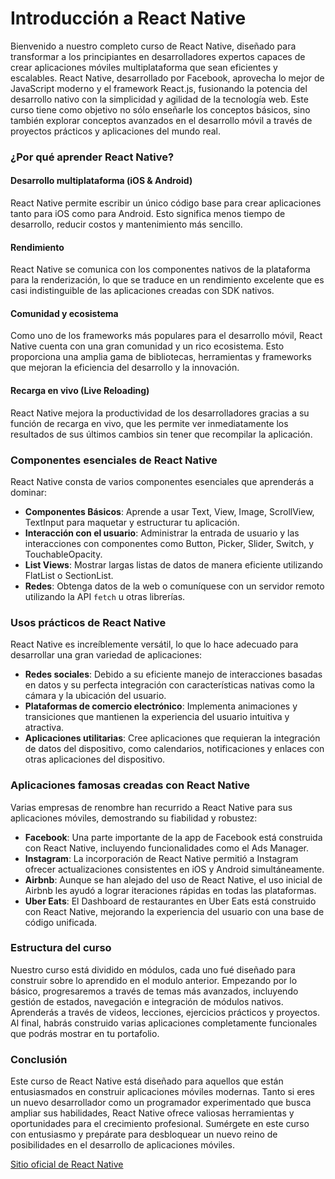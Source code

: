 # Introducción a React Native

Bienvenido a nuestro completo curso de React Native, diseñado para transformar a los principiantes en desarrolladores expertos capaces de crear aplicaciones móviles multiplataforma que sean eficientes y escalables. React Native, desarrollado por Facebook, aprovecha lo mejor de JavaScript moderno y el framework React.js, fusionando la potencia del desarrollo nativo con la simplicidad y agilidad de la tecnología web. Este curso tiene como objetivo no sólo enseñarle los conceptos básicos, sino también explorar conceptos avanzados en el desarrollo móvil a través de proyectos prácticos y aplicaciones del mundo real.

### ¿Por qué aprender React Native?

#### **Desarrollo multiplataforma (iOS & Android)**

React Native permite escribir un único código base para crear aplicaciones tanto para iOS como para Android. Esto significa menos tiempo de desarrollo, reducir costos y mantenimiento más sencillo.

#### **Rendimiento**

React Native se comunica con los componentes nativos de la plataforma para la renderización, lo que se traduce en un rendimiento excelente que es casi indistinguible de las aplicaciones creadas con SDK nativos.

#### **Comunidad y ecosistema**

Como uno de los frameworks más populares para el desarrollo móvil, React Native cuenta con una gran comunidad y un rico ecosistema. Esto proporciona una amplia gama de bibliotecas, herramientas y frameworks que mejoran la eficiencia del desarrollo y la innovación.

#### **Recarga en vivo (Live Reloading)**

React Native mejora la productividad de los desarrolladores gracias a su función de recarga en vivo, que les permite ver inmediatamente los resultados de sus últimos cambios sin tener que recompilar la aplicación.

### Componentes esenciales de React Native

React Native consta de varios componentes esenciales que aprenderás a dominar:

- **Componentes Básicos**: Aprende a usar Text, View, Image, ScrollView, TextInput para maquetar y estructurar tu aplicación.
- **Interacción con el usuario**: Administrar la entrada de usuario y las interacciones con componentes como Button, Picker, Slider, Switch, y TouchableOpacity.
- **List Views**: Mostrar largas listas de datos de manera eficiente utilizando FlatList o SectionList.
- **Redes**: Obtenga datos de la web o comuníquese con un servidor remoto utilizando la API `fetch` u otras librerías.

### Usos prácticos de React Native

React Native es increíblemente versátil, lo que lo hace adecuado para desarrollar una gran variedad de aplicaciones:

- **Redes sociales**: Debido a su eficiente manejo de interacciones basadas en datos y su perfecta integración con características nativas como la cámara y la ubicación del usuario.
- **Plataformas de comercio electrónico**: Implementa animaciones y transiciones que mantienen la experiencia del usuario intuitiva y atractiva.
- **Aplicaciones utilitarias**: Cree aplicaciones que requieran la integración de datos del dispositivo, como calendarios, notificaciones y enlaces con otras aplicaciones del dispositivo.

### Aplicaciones famosas creadas con React Native

Varias empresas de renombre han recurrido a React Native para sus aplicaciones móviles, demostrando su fiabilidad y robustez:

- **Facebook**: Una parte importante de la app de Facebook está construida con React Native, incluyendo funcionalidades como el Ads Manager.
- **Instagram**: La incorporación de React Native permitió a Instagram ofrecer actualizaciones consistentes en iOS y Android simultáneamente.
- **Airbnb**: Aunque se han alejado del uso de React Native, el uso inicial de Airbnb les ayudó a lograr iteraciones rápidas en todas las plataformas.
- **Uber Eats**: El Dashboard de restaurantes en Uber Eats está construido con React Native, mejorando la experiencia del usuario con una base de código unificada.

### Estructura del curso

Nuestro curso está dividido en módulos, cada uno fué diseñado para construir sobre lo aprendido en el modulo anterior. Empezando por lo básico, progresaremos a través de temas más avanzados, incluyendo gestión de estados, navegación e integración de módulos nativos. Aprenderás a través de videos, lecciones, ejercicios prácticos y proyectos. Al final, habrás construido varias aplicaciones completamente funcionales que podrás mostrar en tu portafolio.

### Conclusión

Este curso de React Native está diseñado para aquellos que están entusiasmados en construir aplicaciones móviles modernas. Tanto si eres un nuevo desarrollador como un programador experimentado que busca ampliar sus habilidades, React Native ofrece valiosas herramientas y oportunidades para el crecimiento profesional. Sumérgete en este curso con entusiasmo y prepárate para desbloquear un nuevo reino de posibilidades en el desarrollo de aplicaciones móviles.

[Sitio oficial de React Native](https://reactnative.dev/)
